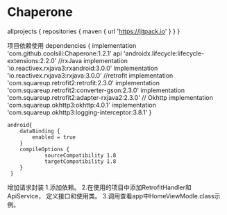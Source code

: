 # Chaperone
allprojects {
    repositories {
        maven { url 'https://jitpack.io' }
    }
}

项目依赖使用
    dependencies {
        implementation 'com.github.coolsili:Chaperone:1.2.1'
        api 'androidx.lifecycle:lifecycle-extensions:2.2.0'
        //rxJava
        implementation 'io.reactivex.rxjava3:rxandroid:3.0.0'
        implementation 'io.reactivex.rxjava3:rxjava:3.0.0'
        //retrofit
        implementation 'com.squareup.retrofit2:retrofit:2.3.0'
        implementation 'com.squareup.retrofit2:converter-gson:2.3.0'
        implementation 'com.squareup.retrofit2:adapter-rxjava2:2.3.0'
        // Okhttp
        implementation 'com.squareup.okhttp3:okhttp:4.0.1'
        implementation 'com.squareup.okhttp3:logging-interceptor:3.8.1'
    }

    android{
        dataBinding {
            enabled = true
        }
        compileOptions {
                sourceCompatibility 1.8
                targetCompatibility 1.8
        }
     }


增加请求封装
1.添加依赖。
2.在使用的项目中添加RetrofitHandler和ApiService，
  定义接口和使用类。
3.调用查看app中HomeViewModle.class示例。
